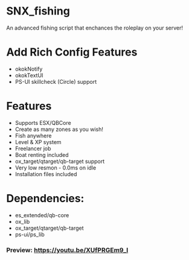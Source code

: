 # SNX_fishing
An advanced fishing script that enchances the roleplay on your server!

# Add Rich Config Features
* okokNotify
* okokTextUI
* PS-UI skillcheck (Circle) support

# Features
* Supports ESX/QBCore
* Create as many zones as you wish!
* Fish anywhere
* Level & XP system
* Freelancer job
* Boat renting included
* ox_target/qtarget/qb-target support
* Very low resmon - 0.0ms on idle
* Installation files included

# Dependencies: 
* es_extended/qb-core
* ox_lib
* ox_target/qtarget/qb-target
* ps-ui/ps_lib

### Preview: https://youtu.be/XUfPRGEm9_I
